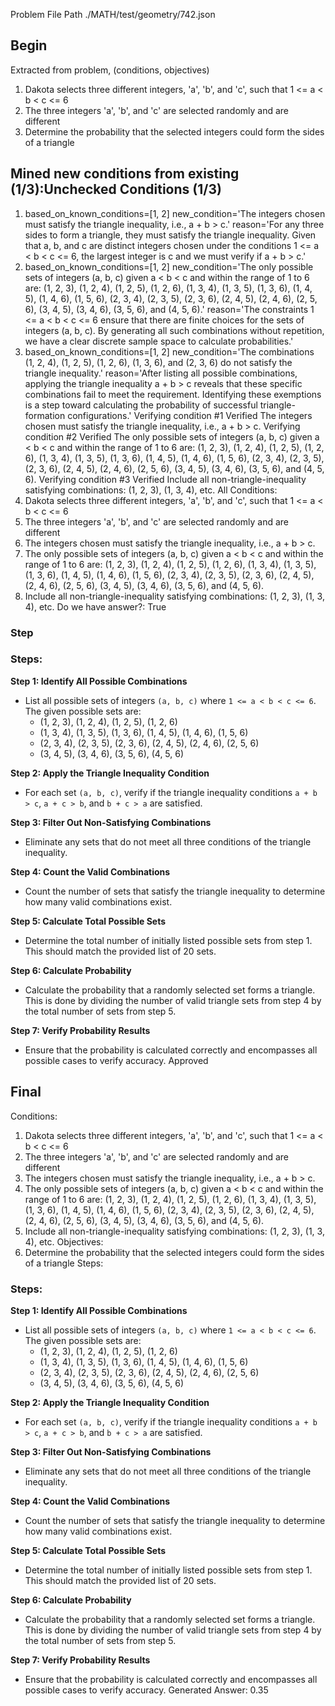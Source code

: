 Problem File Path
./MATH/test/geometry/742.json
## Begin
Extracted from problem, (conditions, objectives)
1. Dakota selects three different integers, 'a', 'b', and 'c', such that 1 <= a < b < c <= 6
2. The three integers 'a', 'b', and 'c' are selected randomly and are different
1. Determine the probability that the selected integers could form the sides of a triangle
## Mined new conditions from existing (1/3):Unchecked Conditions (1/3)
1. based_on_known_conditions=[1, 2] new_condition='The integers chosen must satisfy the triangle inequality, i.e., a + b > c.' reason='For any three sides to form a triangle, they must satisfy the triangle inequality. Given that a, b, and c are distinct integers chosen under the conditions 1 <= a < b < c <= 6, the largest integer is c and we must verify if a + b > c.'
2. based_on_known_conditions=[1, 2] new_condition='The only possible sets of integers (a, b, c) given a < b < c and within the range of 1 to 6 are: (1, 2, 3), (1, 2, 4), (1, 2, 5), (1, 2, 6), (1, 3, 4), (1, 3, 5), (1, 3, 6), (1, 4, 5), (1, 4, 6), (1, 5, 6), (2, 3, 4), (2, 3, 5), (2, 3, 6), (2, 4, 5), (2, 4, 6), (2, 5, 6), (3, 4, 5), (3, 4, 6), (3, 5, 6), and (4, 5, 6).' reason='The constraints 1 <= a < b < c <= 6 ensure that there are finite choices for the sets of integers (a, b, c). By generating all such combinations without repetition, we have a clear discrete sample space to calculate probabilities.'
3. based_on_known_conditions=[1, 2] new_condition='The combinations (1, 2, 4), (1, 2, 5), (1, 2, 6), (1, 3, 6), and (2, 3, 6) do not satisfy the triangle inequality.' reason='After listing all possible combinations, applying the triangle inequality a + b > c reveals that these specific combinations fail to meet the requirement. Identifying these exemptions is a step toward calculating the probability of successful triangle-formation configurations.'
Verifying condition #1
Verified
The integers chosen must satisfy the triangle inequality, i.e., a + b > c.
Verifying condition #2
Verified
The only possible sets of integers (a, b, c) given a < b < c and within the range of 1 to 6 are: (1, 2, 3), (1, 2, 4), (1, 2, 5), (1, 2, 6), (1, 3, 4), (1, 3, 5), (1, 3, 6), (1, 4, 5), (1, 4, 6), (1, 5, 6), (2, 3, 4), (2, 3, 5), (2, 3, 6), (2, 4, 5), (2, 4, 6), (2, 5, 6), (3, 4, 5), (3, 4, 6), (3, 5, 6), and (4, 5, 6).
Verifying condition #3
Verified
Include all non-triangle-inequality satisfying combinations: (1, 2, 3), (1, 3, 4), etc.
All Conditions: 
1. Dakota selects three different integers, 'a', 'b', and 'c', such that 1 <= a < b < c <= 6
2. The three integers 'a', 'b', and 'c' are selected randomly and are different
3. The integers chosen must satisfy the triangle inequality, i.e., a + b > c.
4. The only possible sets of integers (a, b, c) given a < b < c and within the range of 1 to 6 are: (1, 2, 3), (1, 2, 4), (1, 2, 5), (1, 2, 6), (1, 3, 4), (1, 3, 5), (1, 3, 6), (1, 4, 5), (1, 4, 6), (1, 5, 6), (2, 3, 4), (2, 3, 5), (2, 3, 6), (2, 4, 5), (2, 4, 6), (2, 5, 6), (3, 4, 5), (3, 4, 6), (3, 5, 6), and (4, 5, 6).
5. Include all non-triangle-inequality satisfying combinations: (1, 2, 3), (1, 3, 4), etc.
Do we have answer?: True
### Step

### Steps:

**Step 1: Identify All Possible Combinations**
- List all possible sets of integers `(a, b, c)` where `1 <= a < b < c <= 6`. The given possible sets are:
  - (1, 2, 3), (1, 2, 4), (1, 2, 5), (1, 2, 6)
  - (1, 3, 4), (1, 3, 5), (1, 3, 6), (1, 4, 5), (1, 4, 6), (1, 5, 6)
  - (2, 3, 4), (2, 3, 5), (2, 3, 6), (2, 4, 5), (2, 4, 6), (2, 5, 6)
  - (3, 4, 5), (3, 4, 6), (3, 5, 6), (4, 5, 6)

**Step 2: Apply the Triangle Inequality Condition**
- For each set `(a, b, c)`, verify if the triangle inequality conditions `a + b > c`, `a + c > b`, and `b + c > a` are satisfied.

**Step 3: Filter Out Non-Satisfying Combinations**
- Eliminate any sets that do not meet all three conditions of the triangle inequality.

**Step 4: Count the Valid Combinations**
- Count the number of sets that satisfy the triangle inequality to determine how many valid combinations exist.

**Step 5: Calculate Total Possible Sets**
- Determine the total number of initially listed possible sets from step 1. This should match the provided list of 20 sets.

**Step 6: Calculate Probability**
- Calculate the probability that a randomly selected set forms a triangle. This is done by dividing the number of valid triangle sets from step 4 by the total number of sets from step 5.

**Step 7: Verify Probability Results**
- Ensure that the probability is calculated correctly and encompasses all possible cases to verify accuracy.
Approved
## Final
Conditions:
1. Dakota selects three different integers, 'a', 'b', and 'c', such that 1 <= a < b < c <= 6
2. The three integers 'a', 'b', and 'c' are selected randomly and are different
3. The integers chosen must satisfy the triangle inequality, i.e., a + b > c.
4. The only possible sets of integers (a, b, c) given a < b < c and within the range of 1 to 6 are: (1, 2, 3), (1, 2, 4), (1, 2, 5), (1, 2, 6), (1, 3, 4), (1, 3, 5), (1, 3, 6), (1, 4, 5), (1, 4, 6), (1, 5, 6), (2, 3, 4), (2, 3, 5), (2, 3, 6), (2, 4, 5), (2, 4, 6), (2, 5, 6), (3, 4, 5), (3, 4, 6), (3, 5, 6), and (4, 5, 6).
5. Include all non-triangle-inequality satisfying combinations: (1, 2, 3), (1, 3, 4), etc.
Objectives:
1. Determine the probability that the selected integers could form the sides of a triangle
Steps:

### Steps:

**Step 1: Identify All Possible Combinations**
- List all possible sets of integers `(a, b, c)` where `1 <= a < b < c <= 6`. The given possible sets are:
  - (1, 2, 3), (1, 2, 4), (1, 2, 5), (1, 2, 6)
  - (1, 3, 4), (1, 3, 5), (1, 3, 6), (1, 4, 5), (1, 4, 6), (1, 5, 6)
  - (2, 3, 4), (2, 3, 5), (2, 3, 6), (2, 4, 5), (2, 4, 6), (2, 5, 6)
  - (3, 4, 5), (3, 4, 6), (3, 5, 6), (4, 5, 6)

**Step 2: Apply the Triangle Inequality Condition**
- For each set `(a, b, c)`, verify if the triangle inequality conditions `a + b > c`, `a + c > b`, and `b + c > a` are satisfied.

**Step 3: Filter Out Non-Satisfying Combinations**
- Eliminate any sets that do not meet all three conditions of the triangle inequality.

**Step 4: Count the Valid Combinations**
- Count the number of sets that satisfy the triangle inequality to determine how many valid combinations exist.

**Step 5: Calculate Total Possible Sets**
- Determine the total number of initially listed possible sets from step 1. This should match the provided list of 20 sets.

**Step 6: Calculate Probability**
- Calculate the probability that a randomly selected set forms a triangle. This is done by dividing the number of valid triangle sets from step 4 by the total number of sets from step 5.

**Step 7: Verify Probability Results**
- Ensure that the probability is calculated correctly and encompasses all possible cases to verify accuracy.
Generated Answer: 
0.35